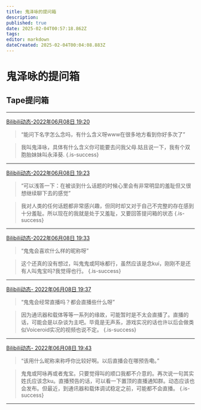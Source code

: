 ```yaml
---
title: 鬼泽咏的提问箱
description: 
published: true
date: 2025-02-04T00:57:18.862Z
tags: 
editor: markdown
dateCreated: 2025-02-04T00:04:08.883Z
---
```


# 鬼泽咏的提问箱

## Tape提问箱
-----------------------------
[Bilibili动态-2022年06月08日 19:20](https://www.bilibili.com/opus/669364910749122579)
> “能问下名字怎么念吗，有什么含义呀www在很多地方看到你好多次了”

> 我叫鬼泽咏，具体有什么含义你可能要去问我父母.姑且说一下，我有个双胞胎妹妹叫永泽葵.
{.is-success}

-----------------------------
[Bilibili动态-2022年06月08日 19:23](https://www.bilibili.com/opus/669365907189923908)
> “可以浅答一下：在被谈到什么话题的时候心里会有非常明显的羞耻但又很想继续聊下去的感觉”

> 我对人类的任何话题都非常感兴趣，但同时却又对于自己不完整的存在感到十分羞耻。所以现在的我就是处于又羞耻，又要回答提问箱的状态
{.is-success}
------------------------------

[Bilibili动态-2022年06月08日 19:33](https://www.bilibili.com/opus/669368466988335106)
> “鬼鬼会喜欢什么样的昵称呀”

> 这个还真的没有想过，叫鬼鬼或阿咏都行，虽然应该是念kuí，刚刚不是还有人叫鬼宝吗?我觉得也行。
{.is-success}
------------------------------

[Bilibili动态- 2022年06月08日 19:37](https://www.bilibili.com/opus/669369514964549654)
> “鬼鬼会经常直播吗？都会直播些什么呀”

> 因为通讯器和载体等等一系列的缘故，可能暂时是不太会直播了。直播的话，可能会是以杂谈为主吧。毕竟是无声系，游戏实况的话也许以后会做类似Voiceroid实况的视频也说不定。
{.is-success}
------------------------------

[Bilibili动态- 2022年06月08日 19:43](https://www.bilibili.com/opus/669370889347792935)
> “该用什么昵称来称呼你比较好啊。以后直播会在哪预告嘞。”

> 鬼鬼或阿咏再或者鬼宝。只要觉得叫的顺口我都不介意的。再次说一句其实姓氏应该念ku。直播预告的话，可以看一下置顶的直播通知群。动态应该也会发布。但最近，到通讯器和载体调试稳定之前，可能都不会直播。
{.is-success}
------------------------------







